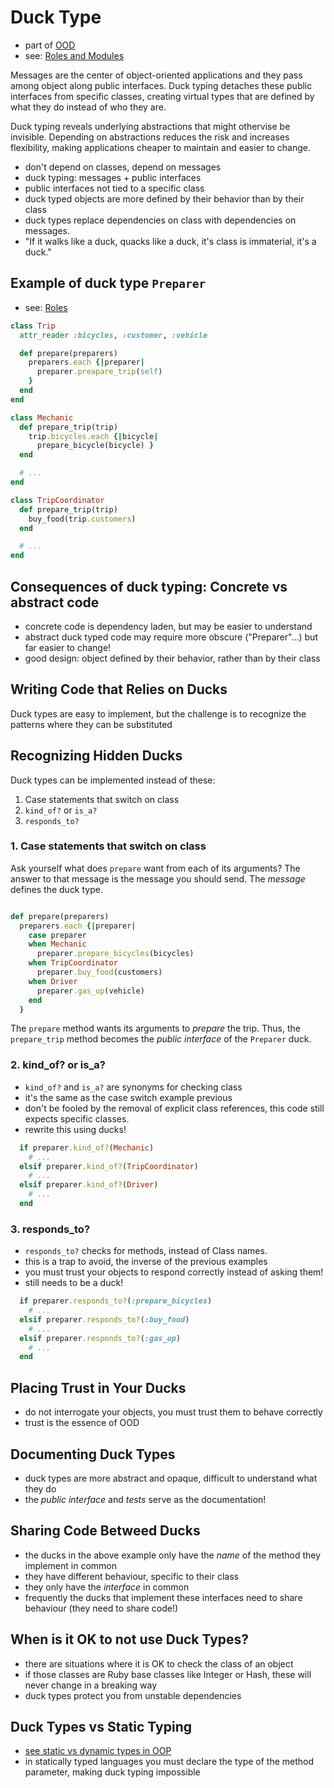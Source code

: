 # Duck Type
- part of [OOD](/pages/ood-object-oriented-design#duck-type)
- see: [Roles and Modules](/pages/ood-roles-modules)

Messages are the center of object-oriented applications and they pass among object along public interfaces.
Duck typing detaches these public interfaces from specific classes,
creating virtual types that are defined by what they do instead of who they are.

Duck typing reveals underlying abstractions that might othervise be invisible.
Depending on abstractions reduces the risk and increases flexibility,
making applications cheaper to maintain and easier to change.

- don't depend on classes, depend on messages
- duck typing: messages + public interfaces
- public interfaces not tied to a specific class
- duck typed objects are more defined by their behavior than by their class
- duck types replace dependencies on class with dependencies on messages.
- "If it walks like a duck, quacks like a duck, it's class is immaterial, it's a duck."

## Example of duck type `Preparer`
- see: [Roles](/pages/ood-roles-modules#finding-roles)

```ruby
class Trip
  attr_reader :bicycles, :customer, :vehicle

  def prepare(preparers)
    preparers.each {|preparer|
      preparer.preapare_trip(self)
    }
  end
end

class Mechanic
  def prepare_trip(trip)
    trip.bicycles.each {|bicycle|
      prepare_bicycle(bicycle) }
  end

  # ...
end

class TripCoordinator
  def prepare_trip(trip)
    buy_food(trip.customers)
  end

  # ...
end
```

## Consequences of duck typing: Concrete vs abstract code
- concrete code is dependency laden, but may be easier to understand
- abstract duck typed code may require more obscure ("Preparer"...) but far easier to change!
- good design: object defined by their behavior, rather than by their class

## Writing Code that Relies on Ducks
Duck types are easy to implement, but the challenge is to recognize the patterns where they can be substituted

## Recognizing Hidden Ducks
Duck types can be implemented instead of these:
1. Case statements that switch on class
2. `kind_of?` or `is_a?`
3. `responds_to?`

### 1. Case statements that switch on class
Ask yourself what does `prepare` want from each of its arguments?
The answer to that message is the message you should send.
The _message_ defines the duck type.

```ruby

def prepare(preparers)
  preparers.each {|preparer|
    case preparer
    when Mechanic
      preparer.prepare_bicycles(bicycles)
    when TripCoordinator
      preparer.buy_food(customers)
    when Driver
      preparer.gas_up(vehicle)
    end
  }
```

The `prepare` method wants its arguments to _prepare_ the trip.
Thus, the `prepare_trip` method becomes the _public interface_ of the `Preparer` duck.

### 2. kind_of? or is_a?
- `kind_of?` and `is_a?` are synonyms for checking class
- it's the same as the case switch example previous
- don't be fooled by the removal of explicit class references, this code still expects specific classes.
- rewrite this using ducks!

```ruby
  if preparer.kind_of?(Mechanic)
    # ...
  elsif preparer.kind_of?(TripCoordinator)
    # ...
  elsif preparer.kind_of?(Driver)
    # ...
  end
```

### 3. responds_to?
- `responds_to?` checks for methods, instead of Class names.
- this is a trap to avoid, the inverse of the previous examples
- you must trust your objects to respond correctly instead of asking them!
- still needs to be a duck!

```ruby
  if preparer.responds_to?(:prepare_bicycles)
    # ...
  elsif preparer.responds_to?(:buy_food)
    # ...
  elsif preparer.responds_to?(:gas_up)
    # ...
  end
```

## Placing Trust in Your Ducks
- do not interrogate your objects, you must trust them to behave correctly
- trust is the essence of OOD

## Documenting Duck Types
- duck types are more abstract and opaque, difficult to understand what they do
- the _public interface_ and _tests_ serve as the documentation!

## Sharing Code Betweed Ducks
- the ducks in the above example only have the _name_ of the method they implement in common
- they have different behaviour, specific to their class
- they only have the _interface_ in common
- frequently the ducks that implement these interfaces need to share behaviour (they need to share code!)

## When is it OK to not use Duck Types?
- there are situations where it is OK to check the class of an object
- if those classes are Ruby base classes like Integer or Hash, these will never change in a breaking way
- duck types protect you from unstable dependencies

## Duck Types vs Static Typing
- [see static vs dynamic types in OOP](/pages/oop-object-oriented-programming#static-vs-dynamic-types-in-programming)
- in statically typed languages you must declare the type of the method parameter, making duck typing impossible

